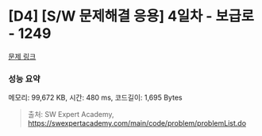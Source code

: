 # [D4] [S/W 문제해결 응용] 4일차 - 보급로 - 1249 

[문제 링크](https://swexpertacademy.com/main/code/problem/problemDetail.do?contestProbId=AV15QRX6APsCFAYD) 

### 성능 요약

메모리: 99,672 KB, 시간: 480 ms, 코드길이: 1,695 Bytes



> 출처: SW Expert Academy, https://swexpertacademy.com/main/code/problem/problemList.do